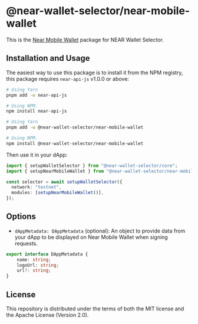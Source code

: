 # @near-wallet-selector/near-mobile-wallet

This is the [Near Mobile Wallet](https://nearmobile.app/) package for NEAR Wallet Selector.

## Installation and Usage

The easiest way to use this package is to install it from the NPM registry, this package requires `near-api-js` v1.0.0 or above:

```bash
# Using Yarn
pnpm add -w near-api-js

# Using NPM.
npm install near-api-js
```

```bash
# Using Yarn
pnpm add -w @near-wallet-selector/near-mobile-wallet

# Using NPM.
npm install @near-wallet-selector/near-mobile-wallet
```

Then use it in your dApp:

```ts
import { setupWalletSelector } from "@near-wallet-selector/core";
import { setupNearMobileWallet } from "@near-wallet-selector/near-mobile-wallet";

const selector = await setupWalletSelector({
  network: "testnet",
  modules: [setupNearMobileWallet()],
});
```

## Options

- `dAppMetadata: DAppMetadata`  (optional): An object to provide data from your dApp to be displayed on Near Mobile Wallet when signing requests. 
```ts
export interface DAppMetadata {
    name: string;
    logoUrl: string;
    url?: string;
}
```

## License

This repository is distributed under the terms of both the MIT license and the Apache License (Version 2.0).

